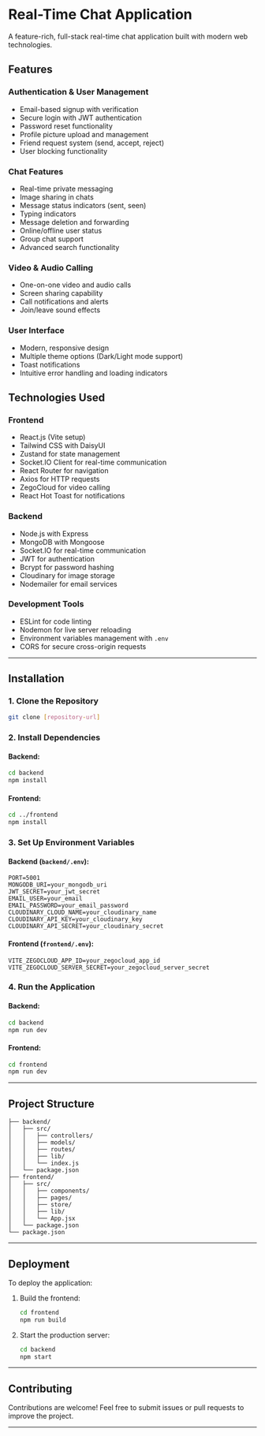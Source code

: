 

# Real-Time Chat Application

A feature-rich, full-stack real-time chat application built with modern web technologies.

## Features

### Authentication & User Management
- Email-based signup with verification
- Secure login with JWT authentication
- Password reset functionality
- Profile picture upload and management
- Friend request system (send, accept, reject)
- User blocking functionality

### Chat Features
- Real-time private messaging
- Image sharing in chats
- Message status indicators (sent, seen)
- Typing indicators
- Message deletion and forwarding
- Online/offline user status
- Group chat support
- Advanced search functionality

### Video & Audio Calling
- One-on-one video and audio calls
- Screen sharing capability
- Call notifications and alerts
- Join/leave sound effects

### User Interface
- Modern, responsive design
- Multiple theme options (Dark/Light mode support)
- Toast notifications
- Intuitive error handling and loading indicators

## Technologies Used

### Frontend
- React.js (Vite setup)
- Tailwind CSS with DaisyUI
- Zustand for state management
- Socket.IO Client for real-time communication
- React Router for navigation
- Axios for HTTP requests
- ZegoCloud for video calling
- React Hot Toast for notifications

### Backend
- Node.js with Express
- MongoDB with Mongoose
- Socket.IO for real-time communication
- JWT for authentication
- Bcrypt for password hashing
- Cloudinary for image storage
- Nodemailer for email services

### Development Tools
- ESLint for code linting
- Nodemon for live server reloading
- Environment variables management with `.env`
- CORS for secure cross-origin requests

---

## Installation

### 1. Clone the Repository
```bash
git clone [repository-url]
```

### 2. Install Dependencies
#### Backend:
```bash
cd backend
npm install
```

#### Frontend:
```bash
cd ../frontend
npm install
```

### 3. Set Up Environment Variables
#### Backend (`backend/.env`):
```plaintext
PORT=5001
MONGODB_URI=your_mongodb_uri
JWT_SECRET=your_jwt_secret
EMAIL_USER=your_email
EMAIL_PASSWORD=your_email_password
CLOUDINARY_CLOUD_NAME=your_cloudinary_name
CLOUDINARY_API_KEY=your_cloudinary_key
CLOUDINARY_API_SECRET=your_cloudinary_secret
```

#### Frontend (`frontend/.env`):
```plaintext
VITE_ZEGOCLOUD_APP_ID=your_zegocloud_app_id
VITE_ZEGOCLOUD_SERVER_SECRET=your_zegocloud_server_secret
```

### 4. Run the Application
#### Backend:
```bash
cd backend
npm run dev
```

#### Frontend:
```bash
cd frontend
npm run dev
```

---

## Project Structure

```
├── backend/
│   ├── src/
│   │   ├── controllers/
│   │   ├── models/
│   │   ├── routes/
│   │   ├── lib/
│   │   └── index.js
│   └── package.json
├── frontend/
│   ├── src/
│   │   ├── components/
│   │   ├── pages/
│   │   ├── store/
│   │   ├── lib/
│   │   └── App.jsx
│   └── package.json
└── package.json
```

---

## Deployment

To deploy the application:

1. Build the frontend:
   ```bash
   cd frontend
   npm run build
   ```
2. Start the production server:
   ```bash
   cd backend
   npm start
   ```

---

## Contributing

Contributions are welcome! Feel free to submit issues or pull requests to improve the project.

---

